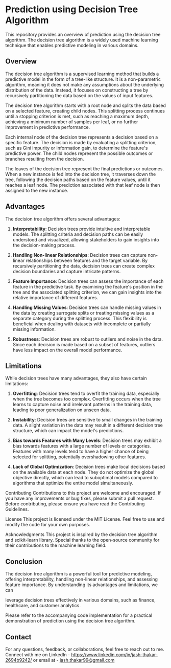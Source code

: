# Prediction using Decision Tree Algorithm 
This repository provides an overview of prediction using the decision tree algorithm. The decision tree algorithm is a widely used machine learning technique that enables predictive modeling in various domains.

## Overview

The decision tree algorithm is a supervised learning method that builds a predictive model in the form of a tree-like structure. It is a non-parametric algorithm, meaning it does not make any assumptions about the underlying distribution of the data. Instead, it focuses on constructing a tree by recursively partitioning the data based on the values of input features.

The decision tree algorithm starts with a root node and splits the data based on a selected feature, creating child nodes. This splitting process continues until a stopping criterion is met, such as reaching a maximum depth, achieving a minimum number of samples per leaf, or no further improvement in predictive performance.

Each internal node of the decision tree represents a decision based on a specific feature. The decision is made by evaluating a splitting criterion, such as Gini impurity or information gain, to determine the feature's predictive power. The child nodes represent the possible outcomes or branches resulting from the decision.

The leaves of the decision tree represent the final predictions or outcomes. When a new instance is fed into the decision tree, it traverses down the tree, following the decision paths based on the feature values, until it reaches a leaf node. The prediction associated with that leaf node is then assigned to the new instance.

## Advantages

The decision tree algorithm offers several advantages:

1. **Interpretability**: Decision trees provide intuitive and interpretable models. The splitting criteria and decision paths can be easily understood and visualized, allowing stakeholders to gain insights into the decision-making process.

2. **Handling Non-linear Relationships**: Decision trees can capture non-linear relationships between features and the target variable. By recursively partitioning the data, decision trees can create complex decision boundaries and capture intricate patterns.

3. **Feature Importance**: Decision trees can assess the importance of each feature in the predictive task. By examining the feature's position in the tree and the associated splitting criterion, we can gain insights into the relative importance of different features.

4. **Handling Missing Values**: Decision trees can handle missing values in the data by creating surrogate splits or treating missing values as a separate category during the splitting process. This flexibility is beneficial when dealing with datasets with incomplete or partially missing information.

5. **Robustness**: Decision trees are robust to outliers and noise in the data. Since each decision is made based on a subset of features, outliers have less impact on the overall model performance.

## Limitations

While decision trees have many advantages, they also have certain limitations:

1. **Overfitting**: Decision trees tend to overfit the training data, especially when the tree becomes too complex. Overfitting occurs when the tree learns to capture noise and irrelevant patterns in the training data, leading to poor generalization on unseen data.

2. **Instability**: Decision trees are sensitive to small changes in the training data. A slight variation in the data may result in a different decision tree structure, which can impact the model's predictions.

3. **Bias towards Features with Many Levels**: Decision trees may exhibit a bias towards features with a large number of levels or categories. Features with many levels tend to have a higher chance of being selected for splitting, potentially overshadowing other features.

4. **Lack of Global Optimization**: Decision trees make local decisions based on the available data at each node. They do not optimize the global objective directly, which can lead to suboptimal models compared to algorithms that optimize the entire model simultaneously.

Contributing
Contributions to this project are welcome and encouraged. If you have any improvements or bug fixes, please submit a pull request. Before contributing, please ensure you have read the Contributing Guidelines.

License
This project is licensed under the MIT License. Feel free to use and modify the code for your own purposes.

Acknowledgments
This project is inspired by the decision tree algorithm and scikit-learn library. Special thanks to the open-source community for their contributions to the machine learning field.

## Conclusion

The decision tree algorithm is a powerful tool for predictive modeling, offering interpretability, handling non-linear relationships, and assessing feature importance. By understanding its advantages and limitations, we can

 leverage decision trees effectively in various domains, such as finance, healthcare, and customer analytics.

Please refer to the accompanying code implementation for a practical demonstration of prediction using the decision tree algorithm.

## Contact
For any questions, feedback, or collaborations, feel free to reach out to me. Connect with me on LinkedIn - https://www.linkedin.com/in/jash-thakar-2694b9242/  or email at - jash.thakar99@gmail.com 


